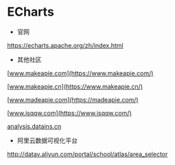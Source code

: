 # ECharts

- 官网

https://echarts.apache.org/zh/index.html

- 其他社区

[www.makeapie.com](https://www.makeapie.com/)

[www.makeapie.cn](https://www.makeapie.cn/)

[www.madeapie.com](https://madeapie.com/)

[www.isqqw.com](https://www.isqqw.com/)

[analysis.datains.cn](http://analysis.datains.cn/finance-admin/index.html#/chartLib/all)

- 阿里云数据可视化平台

http://datav.aliyun.com/portal/school/atlas/area_selector